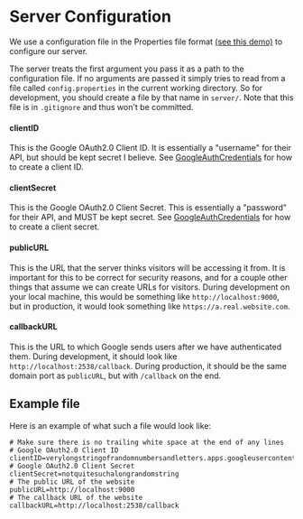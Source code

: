 # Server Configuration

We use a configuration file in the Properties file format
[(see this demo)](https://www.mkyong.com/java/java-properties-file-examples/)
to configure our server.

The server treats the first argument you pass it as a path to the configuration
file. If no arguments are passed it simply tries to read from a file called
`config.properties` in the current working directory. So for development,
you should create a file by that name in `server/`. Note that this file is
in `.gitignore` and thus won't be committed.


#### clientID

This is the Google OAuth2.0 Client ID. It is essentially
a "username" for their API, but should be kept secret I believe.
See [GoogleAuthCredentials](./GoogleAuthCredentials.md) for how to 
create a client ID.

#### clientSecret

This is the Google OAuth2.0 Client Secret. This is essentially
a "password" for their API, and MUST be kept secret.
See [GoogleAuthCredentials](./GoogleAuthCredentials.md) for how to 
create a client secret.

#### publicURL

This is the URL that the server thinks visitors will be accessing
it from. It is important for this to be correct for security reasons,
and for a couple other things that assume we can create URLs for
visitors. During development on your local machine, this would be
something like `http://localhost:9000`, but in production, it would
look something like `https://a.real.website.com`.

#### callbackURL

This is the URL to which Google sends users after we have authenticated
them. During development, it should look like `http://localhost:2538/callback`.
During production, it should be the same domain port as `publicURL`, but
with `/callback` on the end.
## Example file

Here is an example of what such a file would look like:
```
# Make sure there is no trailing white space at the end of any lines
# Google OAuth2.0 Client ID
clientID=verylongstringofrandomnumbersandletters.apps.googleusercontent.com
# Google OAuth2.0 Client Secret
clientSecret=notquitesuchalongrandomstring
# The public URL of the website
publicURL=http://localhost:9000
# The callback URL of the website
callbackURL=http://localhost:2538/callback
```
